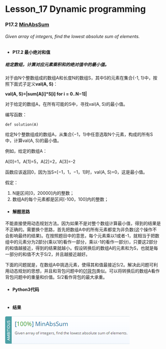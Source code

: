 # Lesson_17 Dynamic programming  

### P17.2 [MinAbsSum](https://app.codility.com/programmers/lessons/17-dynamic_programming/min_abs_sum/) 

###### Given array of integers, find the lowest absolute sum of elements.

* #### P17.2  最小绝对和值

##### 给定数组，计算对应元素乘积和的绝对值中的最小值。

对于由N个整数组成的数组A和长度N的数组S，其中S的元素在集合{-1, 1}中，按照下面式子定义**val(A, S)**：

**val(A, S)=|sum[A[i]\*S[i] for i = 0..N−1]|**


对于给定的数组A，在所有可能的S中，寻找val(A, S)的最小值。

编写函数：
```
def solution(A)
```

给定N个整数组成的数组A，从集合{−1，1}中任意选取N个元素，构成的所有S中，计算val(A, S)的最小值。

例如，给定的数组A：

A[0]=1，A[1]=5，A[2]=2，A[3]=-2

函数应该返回0，因为当S=[−1，1，−1，1]时，val(A, S)=0，这是最小值。

假定：
  1. N是区间[0，20000]内的整数；
  2. 数组A的每个元素都是区间[-100，100]内的整数；

* #### 解题思路

不能直接使用动态规划方法。因为如果不是对整个数组计算最小值，得到的结果是不正确的。需要换个思路，首先把数组A中的所有元素都变为非负数(这个操作不会影响最终的结果)。在按照题目中的意思，每个元素乘以1或者-1，就相当于把数组中的元素分为2部分(乘以1的看作一部分，乘以-1的看作一部分)，只要这2部分的和值越接近，得到的结果就越小。假设转换后的数组A的元素和为S，也就是每一部分的和值不大于S/2，并且越接近越好。

下面的问题就是，在数组A中挑选元素，使得其和值最接近S/2。解决此问题可利用动态规划的思想，并且和背包问题中的[01背包](https://mp.weixin.qq.com/s/CxJ_bB-1y3AxBVReO2YK5A)类似。可以将转换后的数组A看作背包问题中的重量和价值。S/2看作背包的最大承重。
* #### Python3代码

```

```

* #### 结果


![image](https://github.com/Anfany/Codility-Lessons-By-Python3/blob/master/L17_Dynamic%20programming/17.2.png)
